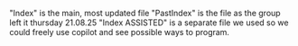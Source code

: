 "Index" is the main, most updated file
"PastIndex" is the file as the group left it thursday 21.08.25
"Index ASSISTED" is a separate file we used so we could freely use copilot and see possible ways to program.
